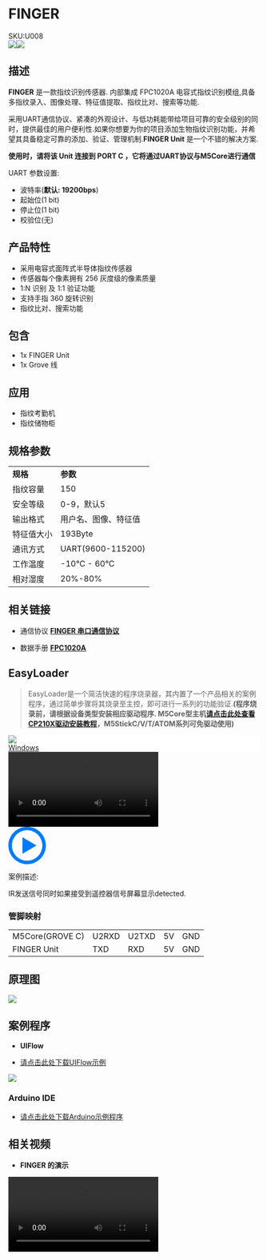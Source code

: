 # FINGER

<div class="badge badge-pill badge-primary product_sku_tag">SKU:U008</div>

<div class="product_pic"><img src="assets/img/product_pics/unit/unit_finger_01.png"><img src="assets/img/product_pics/unit/unit_finger_02.png"></div>

## 描述

**FINGER** 是一款指纹识别传感器. 内部集成 FPC1020A 电容式指纹识别模组,具备多指纹录入、图像处理、特征值提取、指纹比对、搜索等功能.

采用UART通信协议、紧凑的外观设计、与低功耗能带给项目可靠的安全级别的同时，提供最佳的用户便利性.如果你想要为你的项目添加生物指纹识别功能，并希望其具备稳定可靠的添加、验证、管理机制.**FINGER Unit** 是一个不错的解决方案.

**使用时，请将该 Unit 连接到 PORT C ，它将通过UART协议与M5Core进行通信**

UART 参数设置:
- 波特率(**默认: 19200bps**)
- 起始位(1 bit)
- 停止位(1 bit)
- 校验位(无)

## 产品特性

- 采用电容式面阵式半导体指纹传感器
- 传感器每个像素拥有 256 灰度级的像素质量
- 1:N 识别 及 1:1 验证功能
- 支持手指 360 旋转识别
- 指纹比对、搜索功能

## 包含

- 1x FINGER Unit
- 1x Grove 线

## 应用

- 指纹考勤机
- 指纹储物柜

## 规格参数

<table>
   <tr style="font-weight:bold">
      <td>规格</td>
      <td>参数</td>
   </tr>
   <tr>
      <td>指纹容量</td>
      <td>150</td>
   </tr>
   <tr>
      <td>安全等级</td>
      <td>0-9，默认5</td>
   </tr>
   <tr>
      <td>输出格式</td>
      <td>用户名、图像、特征值</td>
   </tr>
   <tr>
      <td>特征值大小</td>
      <td>193Byte</td>
   </tr>
   <tr>
      <td>通讯方式</td>
      <td>UART(9600-115200)</td>
   </tr>
   <tr>
      <td>工作温度</td>
      <td>-10°C - 60°C</td>
   </tr>
   <tr>
      <td>相对湿度</td>
      <td>20%-80%</td>
   </tr>
</table>


## 相关链接

- 通信协议 **[FINGER 串口通信协议](https://github.com/m5stack/M5-Schematic/blob/master/Units/finger/biovo_fingerprint_Protocol_en.DOC)**

- 数据手册 **[FPC1020A](https://m5stack.oss-cn-shenzhen.aliyuncs.com/resource/docs/datasheet/hat/1020A_datasheet_cn.pdf)**

## EasyLoader

>EasyLoader是一个简洁快速的程序烧录器，其内置了一个产品相关的案例程序，通过简单步骤将其烧录至主控，即可进行一系列的功能验证.**(程序烧录前，请根据设备类型安装相应驱动程序. M5Core型主机[请点击此处查看CP210X驱动安装教程](zh_CN/arduino/arduino_development?id=安装串口驱动)，M5StickC/V/T/ATOM系列可免驱动使用)**

<div class="easyloader-box">
    <div style="background-color:white;">
        <div><img src="https://m5stack.oss-cn-shenzhen.aliyuncs.com/image/easyloader_intro.jpg"></div>
        <div class="easyloader-btn">
            <a href="https://m5stack.oss-cn-shenzhen.aliyuncs.com/EasyLoader/Windows/UNIT/For%20M5Core/EasyLoader_Finger_UNIT_With_M5Core.exe">Windows</a>
            <!-- <a>Linux</a>
            <a>MacOS</a> -->
        </div>
    </div>
    <div>
        <video id="example_video" controls>
            <source src="https://m5stack.oss-cn-shenzhen.aliyuncs.com/video/Product_example_video/Unit/Finger_UNIT.mp4" type="video/mp4">
        </video>
        <div class="easyloader-mask">
        <a>
            <svg id="play-btn" t="1583228776634" class="icon" viewBox="0 0 1024 1024" version="1.1" xmlns="http://www.w3.org/2000/svg" p-id="4152" width="75" height="75"><path d="M512 0C229.216 0 0 229.216 0 512s229.216 512 512 512 512-229.216 512-512S794.784 0 512 0z m0 928C282.24 928 96 741.76 96 512S282.24 96 512 96s416 186.24 416 416-186.24 416-416 416zM384 288l384 224-384 224z" p-id="4153" fill="#007aff"></path></svg></a>
            <p>案例描述:</p>
            <p>IR发送信号同时如果接受到遥控器信号屏幕显示detected.</p>
        </div>
    </div>
</div>

### 管脚映射

<table>
<tr><td>M5Core(GROVE C)</td><td>U2RXD</td><td>U2TXD</td><td>5V</td><td>GND</td></tr>
 <tr><td>FINGER Unit</td><td>TXD</td><td>RXD</td><td>5V</td><td>GND</td></tr>
</table>

## 原理图

<img src="assets/img/product_pics/unit/finger_sch.JPG">

## 案例程序

- **UIFlow**

- [请点击此处下载UIFlow示例](https://github.com/m5stack/M5-ProductExampleCodes/tree/master/Unit/FINGER/UIFlow)

<img src="assets/img/product_pics/unit/fingerprint.png">

### Arduino IDE

- [请点击此处下载Arduino示例程序](https://github.com/m5stack/M5-ProductExampleCodes/tree/master/Unit/FINGER/Arduino)

## 相关视频

- **FINGER 的演示**

<video class="video_size" controls>
    <source src="https://m5stack.oss-cn-shenzhen.aliyuncs.com/video/Blog/Twitch201901/Fingerprint%20Unit.mp4" type="video/mp4">
</video>

<script>

   var purchase_link = 'https://m5stack.com/collections/m5-unit/products/finger-sensor-unit';
   anchor_search(purchase_link);
   scrollFunc();

</script>